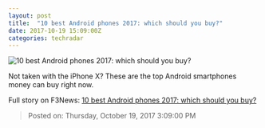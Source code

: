 ```yaml
---
layout: post
title:  "10 best Android phones 2017: which should you buy?"
date: 2017-10-19 15:09:00Z
categories: techradar
---
```


![10 best Android phones 2017: which should you buy?](http://cdn.mos.cms.futurecdn.net/LjKA3vReRHSEqzPsX3NHig-1200-80.jpg)

Not taken with the iPhone X? These are the top Android smartphones money can buy right now.


Full story on F3News: [10 best Android phones 2017: which should you buy?](http://www.f3nws.com/n/gSQmTC)

> Posted on: Thursday, October 19, 2017 3:09:00 PM
